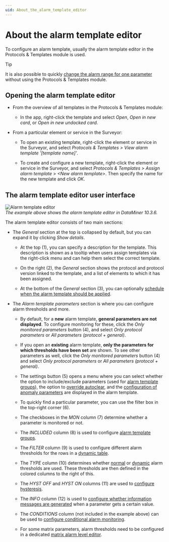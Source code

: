 ```yaml
---
uid: About_the_alarm_template_editor
---
```


# About the alarm template editor

To configure an alarm template, usually the alarm template editor in the Protocols & Templates module is used.

> [!TIP]
> It is also possible to quickly [change the alarm range for one parameter](xref:Changing_the_alarm_range_for_one_parameter) without using the Protocols & Templates module.

## Opening the alarm template editor

- From the overview of all templates in the Protocols & Templates module:

  - In the app, right-click the template and select *Open*, *Open in new card*, or *Open in new undocked card*.

- From a particular element or service in the Surveyor:

  - To open an existing template, right-click the element or service in the Surveyor, and select *Protocols & Templates \> View alarm template '\[template name\]'*.

  - To create and configure a new template, right-click the element or service in the Surveyor, and select *Protocols & Templates \> Assign alarm template* > *\<New alarm template>*. Then specify the name for the new template and click *OK*.

## The alarm template editor user interface

![Alarm template editor](~/user-guide/images/AlarmTemplateEditor.png)<br>
*The example above shows the alarm template editor in DataMiner 10.3.6.*

The alarm template editor consists of two main sections:

- The *General* section at the top is collapsed by default, but you can expand it by clicking *Show details*.

  - At the top (1), you can specify a description for the template. This description is shown as a tooltip when users assign templates via the right-click menu and can help them select the correct template.

  - On the right (2), the *General* section shows the protocol and protocol version linked to the template, and a list of elements to which it has been assigned.

  - At the bottom of the *General* section (3), you can optionally [schedule when the alarm template should be applied](xref:Scheduling_an_alarm_template).

- The *Alarm template parameters* section is where you can configure alarm thresholds and more.

  - By default, for a **new** alarm template, **general parameters are not displayed**. To configure monitoring for these, click the *Only monitored parameters* button (4), and select *Only protocol parameters* or *All parameters (protocol + general)*.

  - If you open an **existing** alarm template, **only the parameters for which thresholds have been set** are shown. To see other parameters as well, click the *Only monitored parameters* button (4) and select *Only protocol parameters* or *All parameters (protocol + general)*.

  - The settings button (5) opens a menu where you can select whether the option to include/exclude parameters (used for [alarm template groups](xref:Alarm_template_groups)), the option to [override autoclear](xref:Setting_the_autoclear_option_in_alarm_template), and the [configuration of anomaly parameters](xref:Configuring_anomaly_detection_alarms) are displayed in the alarm template.

  - To quickly find a particular parameter, you can use the filter box in the top-right corner (6).

  - The checkboxes in the *MON* column (7) determine whether a parameter is monitored or not.

  - The *INCLUDED* column (8) is used to configure [alarm template groups](xref:Alarm_template_groups).

  - The *FILTER* column (9) is used to configure different alarm thresholds for the rows in a [dynamic table](xref:Configuring_normal_alarm_thresholds#configuring-alarm-thresholds-for-dynamic-table-parameters).

  - The *TYPE* column (10) determines whether [normal](xref:Configuring_normal_alarm_thresholds) or [dynamic](xref:Configuring_dynamic_alarm_thresholds) alarm thresholds are used. These thresholds are then defined in the colored columns to the right of this.

  - The *HYST OFF* and *HYST ON* columns (11) are used to [configure hysteresis](xref:Configuring_alarm_hysteresis).

  - The *INFO* column (12) is used to [configure whether information messages are generated](xref:Configuring_alarm_template_information_message) when a parameter gets a certain value.

  - The *CONDITIONS* column (not included in the example above) can be used to [configure conditional alarm monitoring](xref:Using_conditions_in_an_alarm_template).

  - For some matrix parameters, alarm thresholds need to be configured in a dedicated [matrix alarm level editor](xref:Configuring_normal_alarm_thresholds#configuring-alarm-thresholds-for-matrix-parameters).
